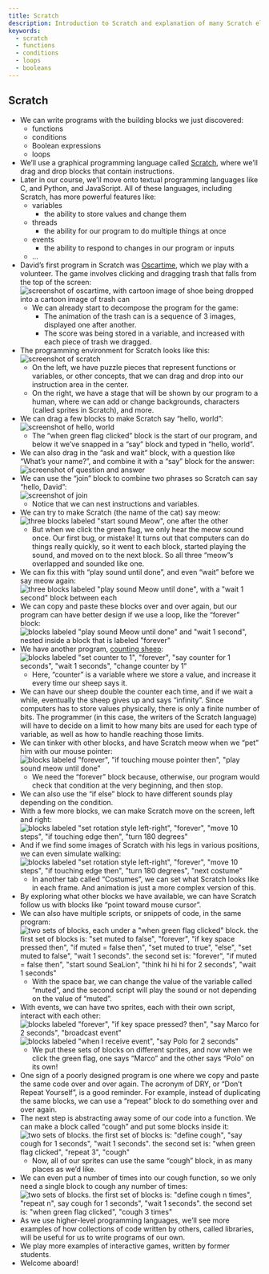 ```yaml
---
title: Scratch
description: Introduction to Scratch and explanation of many Scratch elements.
keywords:
  - scratch
  - functions
  - conditions
  - loops
  - booleans
---
```


## Scratch

*   We can write programs with the building blocks we just discovered:
    *   functions
    *   conditions
    *   Boolean expressions
    *   loops
*   We’ll use a graphical programming language called [Scratch](https://scratch.mit.edu/), where we’ll drag and drop blocks that contain instructions.
*   Later in our course, we’ll move onto textual programming languages like C, and Python, and JavaScript. All of these languages, including Scratch, has more powerful features like:
    *   variables
        *   the ability to store values and change them
    *   threads
        *   the ability for our program to do multiple things at once
    *   events
        *   the ability to respond to changes in our program or inputs
    *   …
*   David’s first program in Scratch was [Oscartime](https://scratch.mit.edu/projects/76196420/), which we play with a volunteer. The game involves clicking and dragging trash that falls from the top of the screen:  
    ![screenshot of oscartime, with cartoon image of shoe being dropped into a cartoon image of trash can](oscartime.png)
    *   We can already start to decompose the program for the game:
        *   The animation of the trash can is a sequence of 3 images, displayed one after another.
        *   The score was being stored in a variable, and increased with each piece of trash we dragged.
*   The programming environment for Scratch looks like this:  
    ![screenshot of scratch](scratch.png)
    *   On the left, we have puzzle pieces that represent functions or variables, or other concepts, that we can drag and drop into our instruction area in the center.
    *   On the right, we have a stage that will be shown by our program to a human, where we can add or change backgrounds, characters (called sprites in Scratch), and more.
*   We can drag a few blocks to make Scratch say “hello, world”:  
    ![screenshot of hello, world](hello_world.png)
    *   The “when green flag clicked” block is the start of our program, and below it we’ve snapped in a “say” block and typed in “hello, world”.
*   We can also drag in the “ask and wait” block, with a question like “What’s your name?”, and combine it with a “say” block for the answer:  
    ![screenshot of question and answer](answer.png)
*   We can use the “join” block to combine two phrases so Scratch can say “hello, David”:  
    ![screenshot of join](join.png)
    *   Notice that we can nest instructions and variables.
*   We can try to make Scratch (the name of the cat) say meow:  
    ![three blocks labeled "start sound Meow", one after the other](meow.png)
    *   But when we click the green flag, we only hear the meow sound once. Our first bug, or mistake! It turns out that computers can do things really quickly, so it went to each block, started playing the sound, and moved on to the next block. So all three “meow”s overlapped and sounded like one.
*   We can fix this with “play sound until done”, and even “wait” before we say meow again:  
    ![three blocks labeled "play sound Meow until done", with a "wait 1 second" block between each](meow_wait.png)
*   We can copy and paste these blocks over and over again, but our program can have better design if we use a loop, like the “forever” block:  
    ![blocks labeled "play sound Meow until done" and "wait 1 second", nested inside a block that is labeled "forever"](forever.png)
*   We have another program, [counting sheep](https://scratch.mit.edu/projects/26329219/):  
    ![blocks labeled "set counter to 1", "forever", "say counter for 1 seconds", "wait 1 seconds", "change counter by 1"](count.png)
    *   Here, “counter” is a variable where we store a value, and increase it every time our sheep says it.
*   We can have our sheep double the counter each time, and if we wait a while, eventually the sheep gives up and says “infinity”. Since computers has to store values physically, there is only a finite number of bits. The programmer (in this case, the writers of the Scratch language) will have to decide on a limit to how many bits are used for each type of variable, as well as how to handle reaching those limits.
*   We can tinker with other blocks, and have Scratch meow when we “pet” him with our mouse pointer:  
    ![blocks labeled "forever", "if touching mouse pointer then", "play sound meow until done"](pet-0.png)
    *   We need the “forever” block because, otherwise, our program would check that condition at the very beginning, and then stop.
*   We can also use the “if else” block to have different sounds play depending on the condition.
*   With a few more blocks, we can make Scratch move on the screen, left and right:  
    ![blocks labeled "set rotation style left-right", "forever", "move 10 steps", "if touching edge then", "turn 180 degrees"](bounce.png)
*   And if we find some images of Scratch with his legs in various positions, we can even simulate walking:  
    ![blocks labeled "set rotation style left-right", "forever", "move 10 steps", "if touching edge then", "turn 180 degrees", "next costume"](costume.png)
    *   In another tab called “Costumes”, we can set what Scratch looks like in each frame. And animation is just a more complex version of this.
*   By exploring what other blocks we have available, we can have Scratch follow us with blocks like “point toward mouse cursor”.
*   We can also have multiple scripts, or snippets of code, in the same program:  
    ![two sets of blocks, each under a "when green flag clicked" block. the first set of blocks is: "set muted to false", "forever", "if key space pressed then", "if muted = false then", "set muted to true", "else", "set muted to false", "wait 1 seconds". the second set is: "forever", "if muted = false then", "start sound SeaLion", "think hi hi hi for 2 seconds", "wait 1 seconds"](seal.png)
    *   With the space bar, we can change the value of the variable called “muted”, and the second script will play the sound or not depending on the value of “muted”.
*   With events, we can have two sprites, each with their own script, interact with each other:  
    ![blocks labeled "forever", "if key space pressed? then", "say Marco for 2 seconds", "broadcast event"](marco.png)  
    ![blocks labeled "when I receive event", "say Polo for 2 seconds"](polo.png)
    *   We put these sets of blocks on different sprites, and now when we click the green flag, one says “Marco” and the other says “Polo” on its own!
*   One sign of a poorly designed program is one where we copy and paste the same code over and over again. The acronym of DRY, or “Don’t Repeat Yourself”, is a good reminder. For example, instead of duplicating the same blocks, we can use a “repeat” block to do something over and over again.
*   The next step is abstracting away some of our code into a function. We can make a block called “cough” and put some blocks inside it:  
    ![two sets of blocks. the first set of blocks is: "define cough", "say cough for 1 seconds", "wait 1 seconds". the second set is: "when green flag clicked", "repeat 3", "cough"](cough_function.png)
    *   Now, all of our sprites can use the same “cough” block, in as many places as we’d like.
*   We can even put a number of times into our cough function, so we only need a single block to cough any number of times:  
    ![two sets of blocks. the first set of blocks is: "define cough n times", "repeat n", say cough for 1 seconds", "wait 1 seconds". the second set is: "when green flag clicked", "cough 3 times"](cough_function_2.png)
*   As we use higher-level programming languages, we’ll see more examples of how collections of code written by others, called libraries, will be useful for us to write programs of our own.
*   We play more examples of interactive games, written by former students.
*   Welcome aboard!
